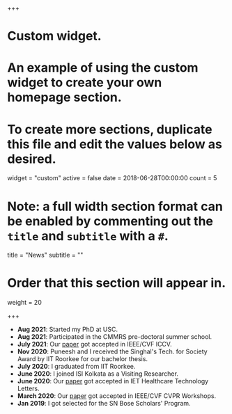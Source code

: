 +++
# Custom widget.
# An example of using the custom widget to create your own homepage section.
# To create more sections, duplicate this file and edit the values below as desired.
widget = "custom"
active = false
date = 2018-06-28T00:00:00
count = 5

# Note: a full width section format can be enabled by commenting out the `title` and `subtitle` with a `#`.
title = "News"
 subtitle = ""

# Order that this section will appear in.
weight = 20

+++
- **Aug 2021**: Started my PhD at USC.
- **Aug 2021**: Participated in the CMMRS pre-doctoral summer school.
- **July 2021**: Our [paper](https://arxiv.org/abs/2108.09335) got accepted in IEEE/CVF ICCV.
- **Nov 2020**:
  Puneesh and I received the Singhal's Tech. for Society Award by IIT Roorkee for our bachelor thesis.
- **July 2020**:
  I graduated from IIT Roorkee.
- **June 2020**:
  I joined ISI Kolkata as a Visiting Researcher.
- **June 2020**:
  Our [paper](https://digital-library.theiet.org/content/journals/10.1049/htl.2020.0016) got accepted in IET Healthcare Technology Letters.
- **March 2020**:
  Our [paper](https://openaccess.thecvf.com/content_CVPRW_2020/html/w31/Deora_Structure_Preserving_Compressive_Sensing_MRI_Reconstruction_Using_Generative_Adversarial_Networks_CVPRW_2020_paper.html) got accepted in IEEE/CVF CVPR Workshops.
- **Jan 2019**:
  I got selected for the SN Bose Scholars' Program. 